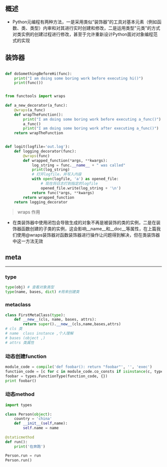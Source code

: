 


## 概述

- Python元编程有两种方法，一是采用类似“装饰器”的工具对基本元素（例如函数、类、类型）内审和对其进行实时创建和修改，二是运用类型"元类"的方式对类实例的创建过程进行修改，甚至于允许重新设计Python面对对象编程范式的实现


## 装饰器


```python

def doSomethingBeforeHi(func):
    print("I am doing some boring work before executing hi()")
    print(func())


from functools import wraps
 
def a_new_decorator(a_func):
    @wraps(a_func)
    def wrapTheFunction():
        print("I am doing some boring work before executing a_func()")
        a_func()
        print("I am doing some boring work after executing a_func()")
    return wrapTheFunction
 

def logit(logfile='out.log'):
    def logging_decorator(func):
        @wraps(func)
        def wrapped_function(*args, **kwargs):
            log_string = func.__name__ + " was called"
            print(log_string)
            # 打开logfile，并写入内容
            with open(logfile, 'a') as opened_file:
                # 现在将日志打到指定的logfile
                opened_file.write(log_string + '\n')
            return func(*args, **kwargs)
        return wrapped_function
    return logging_decorator


```

> wraps 作用
- 在类装饰器中使用闭包会导致生成的对象不再是被装饰的类的实例，二是在装饰器函数创建的子类的实例，这会影响\__name__和\__doc__等属性，在上篇我们使用@wraps装饰器对函数装饰器进行操作让问题得到解决，但在类装饰器中这一方法无效


## meta

---

### type



```python
type(obj) # 查看对象类型
type(name, bases, dict) #用来创建类
```


### metaclass

```python
class FirstMetaClass(type):
    def __new__(cls, name, bases, attrs):
        return super().__new__(cls,name,bases,attrs)
# cls 类
# name  class instance ,个人理解
# bases (object ,)
# attrs 类属性
```

### 动态创建function

```python
module_code = compile('def foobar(): return "foobar"', '', 'exec')
function_code = [c for c in module_code.co_consts if isinstance(c, types.CodeType)][0]
foobar = types.FunctionType(function_code, {})
print foobar()

```

### 动态method

```python
import types
 
class Person(object):
    country = 'china'
    def __init__(self,name):
        self.name = name
 
@staticmethod
def run():
    print('在奔跑')
 
Person.run = run
Person.run()


```
